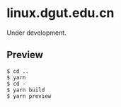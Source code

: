 # linux.dgut.edu.cn

Under development.

## Preview

```console
$ cd ..
$ yarn
$ cd -
$ yarn build
$ yarn preview
```
